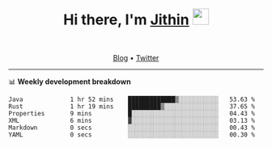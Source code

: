 <h1 align="center">Hi there, I'm <a href="https://jithset.github.io/" target="_blank">Jithin</a> <img
src="https://github.com/blackcater/blackcater/raw/main/images/Hi.gif" height="32" /></h1>

<br />

<p align="center">
  <a href="https://jithset.github.io">Blog</a> •
  <a href="https://twitter.com/jithset">Twitter</a>
</p>

---

📊 **Weekly development breakdown**

<!--START_SECTION:waka-->

```text
Java             1 hr 52 mins    █████████████▒░░░░░░░░░░░   53.63 %
Rust             1 hr 19 mins    █████████▒░░░░░░░░░░░░░░░   37.65 %
Properties       9 mins          █░░░░░░░░░░░░░░░░░░░░░░░░   04.43 %
XML              6 mins          ▓░░░░░░░░░░░░░░░░░░░░░░░░   03.13 %
Markdown         0 secs          ░░░░░░░░░░░░░░░░░░░░░░░░░   00.43 %
YAML             0 secs          ░░░░░░░░░░░░░░░░░░░░░░░░░   00.30 %
```

<!--END_SECTION:waka-->

